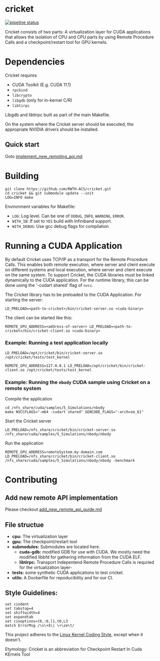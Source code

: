 # cricket

[![pipeline status](https://git.rwth-aachen.de/niklas.eiling/cricket/badges/master/pipeline.svg)](https://git.rwth-aachen.de/niklas.eiling/cricket/commits/master)

Cricket consists of two parts: A virtualization layer for CUDA applications that allows the isolation of CPU and CPU parts by using Remote Procedure Calls and a checkpoint/restart tool for GPU kernels.

# Dependencies
Cricket requires 
- CUDA Toolkit (E.g. CUDA 11.1)
- `rpcbind`
- `libcrypto`
- `libgdb` (only for in-kernel C/R)
- `libtirpc`

Libgdb and libtirpc built as part of the main Makefile.

On the system where the Cricket server should be executed, the appropriate NVIDIA drivers should be installed.



## Quick start

Goto  [implement_new_remoting_api.md](docs/implement_new_remoting_api.md) 



# Building

```
git clone https://github.com/RWTH-ACS/cricket.git
cd cricket && git submodule update --init
LOG=INFO make
```

Environment variables for Makefile:
- `LOG`: Log level. Can be one of `DEBUG`, `INFO`, `WARNING`, `ERROR`.
- `WITH_IB`: If set to `YES` build with Infiniband support.
- `WITH_DEBUG`: Use gcc debug flags for compilation

# Running a CUDA Application
By default Cricket uses TCP/IP as a transport for the Remote Procedure Calls. This enables both remote execution, where server and client execute on different systems and local execution, where server and client execute on the same system.
To support Cricket, the CUDA libraries must be linked dynamically to the CUDA application. For the runtime library, this can be done using the '-cudart shared' flag of `nvcc`. 

The Cricket library has to be preloaded to the CUDA Application.
For starting the server:

```
LD_PRELOAD=<path-to-cricket>/bin/cricket-server.so <cuda-binary>
```
The client can be started like this:
```
REMOTE_GPU_ADDRESS=<address-of-server> LD_PRELOAD=<path-to-cricket>/bin/cricket-client.so <cuda-binary>
```

### Example: Running a test application locally
```
LD_PRELOAD=/opt/cricket/bin/cricket-server.so /opt/cricket/tests/test_kernel
```
```
REMOTE_GPU_ADDRESS=127.0.0.1 LD_PRELOAD=/opt/cricket/bin/cricket-client.so /opt/cricket/tests/test_kernel
```

### Example: Running the `nbody` CUDA sample using Cricket on a remote system
Compile the application
```
cd /nfs_share/cuda/samples/5_Simulations/nbody
make NVCCFLAGS="-m64 -cudart shared" GENCODE_FLAGS="-arch=sm_61"
```
Start the Cricket server
```
LD_PRELOAD=/nfs_share/cricket/bin/cricket-server.so /nfs_share/cuda/samples/5_Simulations/nbody/nbody
```
Run the application
```
REMOTE_GPU_ADDRESS=remoteSystem.my-domain.com LD_PRELOAD=/nfs_share/cricket/bin/cricket-client.so /nfs_share/cuda/samples/5_Simulations/nbody/nbody -benchmark
```


# Contributing

## Add new remote API implementation

Please checkout  [add_new_remote_api_guide.md](docs/add_new_remote_api_guide.md) 

## File structue

* **cpu:** The virtualization layer
* **gpu:** The checkpoint/restart tool
* **submodules:** Submodules are located here.
    * **cuda-gdb:** modified GDB for use with CUDA. We mostly need the modified libbfd for gathering information from the CUDA ELF.
    * **libtirpc:** Transport Indepentend Remote Procedure Calls is requried for the virtualization layer-
* **tests:** some synthetic CUDA applications to test cricket.
* **utils:** A Dockerfile for repoducibility and for our CI.

## Style Guidelines:
```
set cindent
set tabstop=4
set shiftwidth=4
set expandtab
set cinoptions=(0,:0,l1,t0,L3
match ErrorMsg /\s\+$\| \+\ze\t/
```

This project adheres to the [Linux Kernel Coding Style](https://www.kernel.org/doc/html/v4.10/process/coding-style.html), except when it doesn't.

Etymology: Cricket is an abbreviation for Checkpoint Restart In Cuda KErnels Tool
